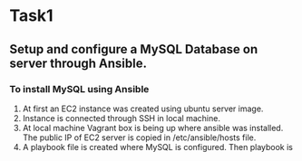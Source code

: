 # Task1
## Setup and configure a MySQL Database on server through Ansible.
### To install MySQL using Ansible
1. At first an EC2 instance was created using ubuntu server image.
2. Instance is connected through SSH in local machine.
3. At local machine Vagrant box is being up where ansible was installed. The public IP of EC2 server is copied in /etc/ansible/hosts file.
4. A playbook file is created where MySQL is configured. Then playbook is
